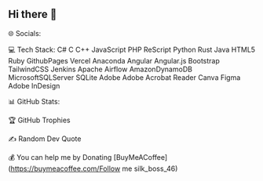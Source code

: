 ## Hi there 👋

<!--
**KevinGitari/KevinGitari** is a ✨ _special_ ✨ repository because its `README.md` (this file) appears on your GitHub profile.

Here are some ideas to get you started:

- 🔭 I’m currently working on ...
- 🌱 I’m currently learning ...
- 👯 I’m looking to collaborate on ...
- 🤔 I’m looking for help with ...
- 💬 Ask me about ...
- 📫 How to reach me: ...
- 😄 Pronouns: ...
- ⚡ Fun fact: ....
-->

🌐 Socials:


💻 Tech Stack:
C# C C++ JavaScript PHP ReScript Python Rust Java HTML5 Ruby GithubPages Vercel Anaconda Angular Angular.js Bootstrap TailwindCSS Jenkins Apache Airflow AmazonDynamoDB MicrosoftSQLServer SQLite Adobe Adobe Acrobat Reader Canva Figma Adobe InDesign

📊 GitHub Stats:




🏆 GitHub Trophies


✍️ Random Dev Quote




💰 You can help me by Donating
[BuyMeACoffee](https://buymeacoffee.com/Follow me silk_boss_46)
